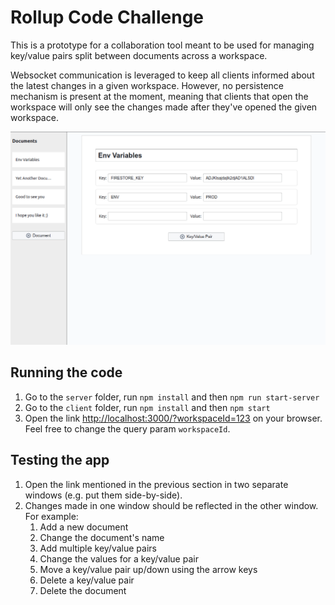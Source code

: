 # Rollup Code Challenge

This is a prototype for a collaboration tool meant to be used for managing key/value pairs
split between documents across a workspace.

Websocket communication is leveraged to keep all clients informed about the latest
changes in a given workspace. However, no persistence mechanism is present at the
moment, meaning that clients that open the workspace will only see the changes
made after they've opened the given workspace.

![alt text](https://github.com/rafaelsaback/rollup-challenge/blob/master/app.png?raw=true)

## Running the code

1. Go to the `server` folder, run `npm install` and then `npm run start-server`
2. Go to the `client` folder, run `npm install` and then `npm start`
3. Open the link [http://localhost:3000/?workspaceId=123](http://localhost:3000/?workspaceId=123) on your browser.
Feel free to change the query param `workspaceId`.

## Testing the app

1. Open the link mentioned in the previous section in two separate windows
(e.g. put them side-by-side). 
2. Changes made in one window should be reflected in the other window. For example:
   1. Add a new document
   2. Change the document's name
   3. Add multiple key/value pairs
   4. Change the values for a key/value pair
   5. Move a key/value pair up/down using the arrow keys
   6. Delete a key/value pair
   7. Delete the document
